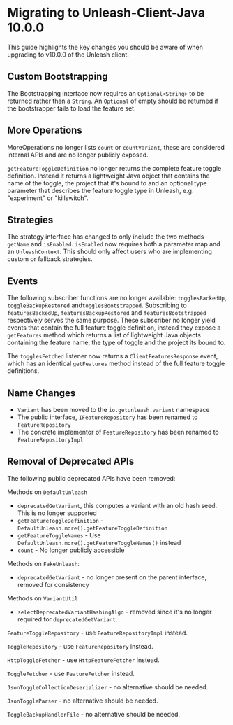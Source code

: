 # Migrating to Unleash-Client-Java 10.0.0

This guide highlights the key changes you should be aware of when upgrading to v10.0.0 of the Unleash client.

## Custom Bootstrapping

The Bootstrapping interface now requires an `Optional<String>` to be returned rather than a `String`. An `Optional` of empty should be returned if the bootstrapper fails to load the feature set.

## More Operations

MoreOperations no longer lists `count` or `countVariant`, these are considered internal APIs and are no longer publicly exposed.

`getFeatureToggleDefinition` no longer returns the complete feature toggle definition. Instead it returns a lightweight Java object that contains the name of the toggle, the project that it's bound to and an optional type parameter that describes the feature toggle type in Unleash, e.g. "experiment" or "killswitch".

## Strategies

The strategy interface has changed to only include the two methods `getName` and `isEnabled`. `isEnabled` now requires both a parameter map and an `UnleashContext`. This should only affect users who are implementing custom or fallback strategies.

## Events

 The following subscriber functions are no longer available: `togglesBackedUp`, `toggleBackupRestored` and`togglesBootstrapped`. Subscribing to `featuresBackedUp`, `featuresBackupRestored` and `featuresBootstrapped` respectively serves the same purpose. These subscriber no longer yield events that contain the full feature toggle definition, instead they expose a `getFeatures` method which returns a list of lightweight Java objects containing the feature name, the type of toggle and the project its bound to.

 The `togglesFetched` listener now returns a `ClientFeaturesResponse` event, which has an identical `getFeatures` method instead of the full feature toggle definitions.

## Name Changes

- `Variant` has been moved to the `io.getunleash.variant` namespace
- The public interface, `IFeatureRepository` has been renamed to `FeatureRepository`
- The concrete implementor of `FeatureRepository` has been renamed to `FeatureRepositoryImpl`


## Removal of Deprecated APIs

The following public deprecated APIs have been removed:

Methods on `DefaultUnleash`
- `deprecatedGetVariant`, this computes a variant with an old hash seed. This is no longer supported
- `getFeatureToggleDefinition` - `DefaultUnleash.more().getFeatureToggleDefinition`
- `getFeatureToggleNames` - Use `DefaultUnleash.more().getFeatureToggleNames()` instead
- `count` - No longer publicly accessible

Methods on `FakeUnleash`:
- `deprecatedGetVariant` - no longer present on the parent interface, removed for consistency

Methods on `VariantUtil`
- `selectDeprecatedVariantHashingAlgo` - removed since it's no longer required for `deprecatedGetVariant`.

`FeatureToggleRepository` - use `FeatureRepositoryImpl` instead.

`ToggleRepository` - use `FeatureRepository` instead.

`HttpToggleFetcher` - use `HttpFeatureFetcher` instead.

`ToggleFetcher` - use `FeatureFetcher` instead.

`JsonToggleCollectionDeserializer` - no alternative should be needed.

`JsonToggleParser` - no alternative should be needed.

`ToggleBackupHandlerFile` - no alternative should be needed.
